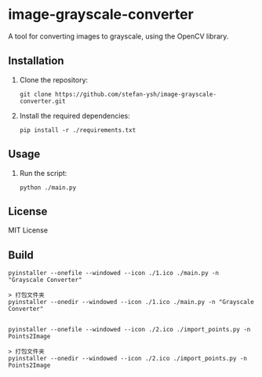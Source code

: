 # image-grayscale-converter

A tool for converting images to grayscale, using the OpenCV library.

## Installation

1. Clone the repository:

   ```
   git clone https://github.com/stefan-ysh/image-grayscale-converter.git
   ```

2. Install the required dependencies:

   ```
   pip install -r ./requirements.txt
   ```

## Usage

1. Run the script:

   ```
   python ./main.py
   ```

## License

MIT License

## Build

```
pyinstaller --onefile --windowed --icon ./1.ico ./main.py -n "Grayscale Converter"

> 打包文件夹
pyinstaller --onedir --windowed --icon ./1.ico ./main.py -n "Grayscale Converter"


pyinstaller --onefile --windowed --icon ./2.ico ./import_points.py -n Points2Image

> 打包文件夹
pyinstaller --onedir --windowed --icon ./2.ico ./import_points.py -n Points2Image

```